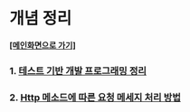 # **개념 정리**
**[[메인화면으로 가기]](https://github.com/wkdtpgns5016/webserve)**

### **1. [테스트 기반 개발 프로그래밍 정리](https://github.com/wkdtpgns5016/webserve/blob/main/docs/Study/test_driven_development.md)** </br>

### **2. [Http 메소드에 따른 요청 메세지 처리 방법](https://github.com/wkdtpgns5016/webserve/blob/main/docs/Study/http_method.md)** </br>